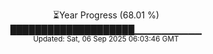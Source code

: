 <p align="center">
⏳Year Progress (68.01 %)<br>
████████████████████▁▁▁▁▁▁▁▁▁▁ <br>
<sub>Updated: Sat, 06 Sep 2025 06:03:46 GMT</sub>
</p>

